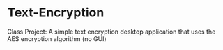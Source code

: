 # Text-Encryption
Class Project: A simple text encryption desktop application that uses the AES encryption algorithm (no GUI)
